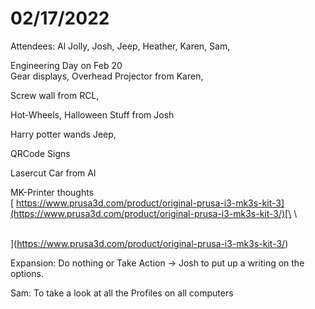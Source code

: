 # 02/17/2022

Attendees: Al Jolly, Josh, Jeep, Heather, Karen, Sam,&#x20;



Engineering Day on Feb 20\
&#x20;  Gear displays, Overhead Projector from Karen,&#x20;

&#x20;  Screw wall from RCL,

&#x20;  Hot-Wheels, Halloween Stuff from Josh

&#x20;  Harry potter wands Jeep,

&#x20;   QRCode Signs

&#x20;   Lasercut Car from Al

&#x20;   MK-Printer thoughts\
[    https://www.prusa3d.com/product/original-prusa-i3-mk3s-kit-3](https://www.prusa3d.com/product/original-prusa-i3-mk3s-kit-3/)[\
\
\
](https://www.prusa3d.com/product/original-prusa-i3-mk3s-kit-3/)

&#x20;   Expansion: Do nothing or Take Action -> Josh to put up a writing on the options.



&#x20; Sam: To take a look at all the Profiles on all computers
